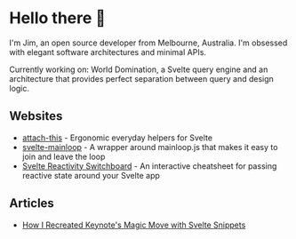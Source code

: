 # Hello there 👋

I'm Jim, an open source developer from Melbourne, Australia. I'm obsessed with elegant software architectures and minimal APIs.

Currently working on: World Domination, a Svelte query engine and an architecture that provides perfect separation between query and design logic.

## Websites

- [attach-this](https://attach-this.vercel.app/) - Ergonomic everyday helpers for Svelte
- [svelte-mainloop](https://svelte-mainloop-site.vercel.app/) - A wrapper around mainloop.js that makes it easy to join and leave the loop
- [Svelte Reactivity Switchboard](https://svelte-reactivity-switchboard.vercel.app/) - An interactive cheatsheet for passing reactive state around your Svelte app

## Articles

- [How I Recreated Keynote's Magic Move with Svelte Snippets](https://dev.to/retrotheft/how-i-recreated-keynotes-magic-move-with-svelte-snippets-2p5) 

<!--
**retrotheft/retrotheft** is a ✨ _special_ ✨ repository because its `README.md` (this file) appears on your GitHub profile.

Here are some ideas to get you started:

- 🔭 I’m currently working on ...
- 🌱 I’m currently learning ...
- 👯 I’m looking to collaborate on ...
- 🤔 I’m looking for help with ...
- 💬 Ask me about ...
- 📫 How to reach me: ...
- 😄 Pronouns: ...
- ⚡ Fun fact: ...
-->
